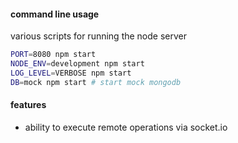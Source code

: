 
#### command line usage

various scripts for running the node server

```bash
PORT=8080 npm start
NODE_ENV=development npm start  
LOG_LEVEL=VERBOSE npm start     
DB=mock npm start # start mock mongodb
```

#### features

- ability to execute remote operations via socket.io
